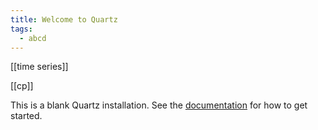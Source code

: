 ```yaml
---
title: Welcome to Quartz
tags:
  - abcd
---
```

[[time series]]

[[cp]]


This is a blank Quartz installation.
See the [documentation](https://quartz.jzhao.xyz) for how to get started.
